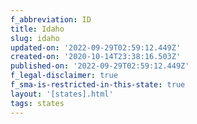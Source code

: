 ```yaml
---
f_abbreviation: ID
title: Idaho
slug: idaho
updated-on: '2022-09-29T02:59:12.449Z'
created-on: '2020-10-14T23:38:16.503Z'
published-on: '2022-09-29T02:59:12.449Z'
f_legal-disclaimer: true
f_sma-is-restricted-in-this-state: true
layout: '[states].html'
tags: states
---
```



